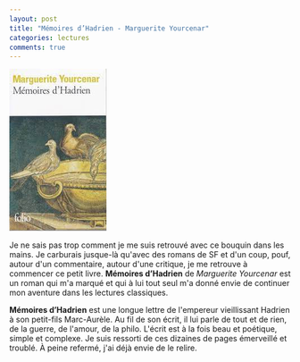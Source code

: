 ```yaml
---
layout: post
title: "Mémoires d’Hadrien - Marguerite Yourcenar"
categories: lectures
comments: true
---
```


![moutons](https://github.com/homeostasie/bouquins/raw/master/_pics/lv/yourcenar_marguerite/memoires-hadrien.jpg)

Je ne sais pas trop comment je me suis retrouvé avec ce bouquin dans les mains. Je carburais jusque-là qu'avec des romans de SF et d'un coup, pouf, autour d'un commentaire, autour d'une critique, je me retrouve à commencer ce petit livre. **Mémoires d’Hadrien** de *Marguerite Yourcenar* est un roman qui m'a marqué et qui à lui tout seul m'a donné envie de continuer mon aventure dans les lectures classiques.

**Mémoires d’Hadrien** est une longue lettre de l'empereur vieillissant Hadrien à son petit-fils Marc-Aurèle. Au fil de son écrit, il lui parle de tout et de rien, de la guerre, de l'amour, de la philo. L'écrit est à la fois beau et poétique, simple et complexe. Je suis ressorti de ces dizaines de pages émerveillé et troublé. À peine refermé, j'ai déjà envie de le relire. 





